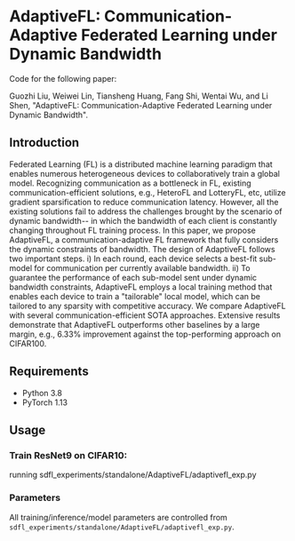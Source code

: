 # AdaptiveFL: Communication-Adaptive Federated Learning under Dynamic Bandwidth 

Code for the following paper:

Guozhi Liu, Weiwei Lin, Tiansheng Huang, Fang Shi, Wentai Wu, and Li Shen, "AdaptiveFL: Communication-Adaptive Federated Learning under Dynamic Bandwidth".

## Introduction

Federated Learning (FL) is a distributed machine learning paradigm that enables numerous heterogeneous devices to collaboratively train a global model. Recognizing communication as a bottleneck in FL, existing communication-efficient solutions, e.g., HeteroFL and LotteryFL, etc, utilize gradient sparsification to reduce communication latency. However, all the existing solutions fail to address the challenges brought by the scenario of dynamic bandwidth-- in which the bandwidth of each client is constantly changing throughout FL training process. In this paper, we propose AdaptiveFL, a communication-adaptive FL framework that fully considers the dynamic constraints of bandwidth. The design of  AdaptiveFL follows two important steps. i) In each round,  each device selects a best-fit sub-model for communication per currently available bandwidth. ii) To guarantee the performance of each sub-model sent under dynamic bandwidth constraints, AdaptiveFL employs a local training method that enables each device to train a "tailorable" local model, which can be tailored to any sparsity with competitive accuracy. We compare AdaptiveFL with several communication-efficient SOTA approaches. Extensive results demonstrate that AdaptiveFL outperforms other baselines by a large margin, e.g., 6.33% improvement against the top-performing approach on CIFAR100. 

## Requirements
* Python 3.8
* PyTorch 1.13

## Usage

### Train ResNet9 on CIFAR10:
running sdfl_experiments/standalone/AdaptiveFL/adaptivefl_exp.py


### Parameters

All training/inference/model parameters are controlled from ``sdfl_experiments/standalone/AdaptiveFL/adaptivefl_exp.py``.
